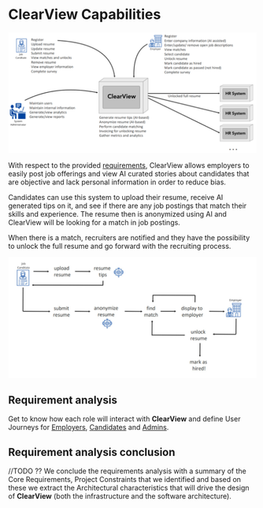 # ClearView Capabilities

![Context Diagram and Use-Cases for ClearView](../resources/context-diagram.png)

With respect to the provided [requirements](/1.Requirements.md), ClearView allows employers to easily post job offerings and view AI curated stories about candidates that are objective and lack personal information in order to reduce bias.

Candidates can use this system to upload their resume, receive AI generated tips on it, and see if there are any job postings that match their skills and experience. The resume then is anonymized using AI and ClearView will be looking for a match in job postings.

When there is a match, recruiters are notified and they have the possibility to unlock the full resume and go forward with the recruiting process.

![Workflow diagram](../resources/workflow.png)

## Requirement analysis

Get to know how each role will interact with **ClearView** and define User Journeys for [Employers](./UserJourneys/Employer.md), [Candidates](./UserJourneys/JobCandidate.md) and [Admins](./UserJourneys/Admin.md).

## Requirement analysis conclusion

//TODO
?? We conclude the requirements analysis with a summary of the Core Requirements, Project Constraints that we identified and based on these we extract the Architectural characteristics that will drive the design of **ClearView** (both the infrastructure and the software architecture).
